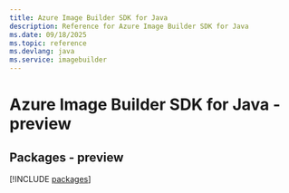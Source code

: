 ```yaml
---
title: Azure Image Builder SDK for Java
description: Reference for Azure Image Builder SDK for Java
ms.date: 09/18/2025
ms.topic: reference
ms.devlang: java
ms.service: imagebuilder
---
```

# Azure Image Builder SDK for Java - preview
## Packages - preview
[!INCLUDE [packages](image-builder-index.md)]